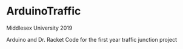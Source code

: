 # ArduinoTraffic
Middlesex University 2019

Arduino and Dr. Racket Code for the first year traffic junction project
